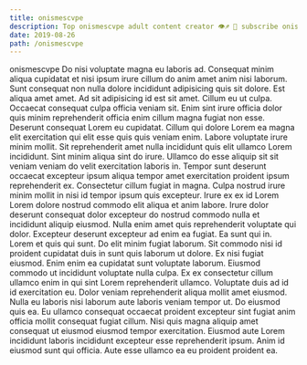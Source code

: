 ```yaml
---
title: onismescvpe
description: Top onismescvpe adult content creator 👁♐️ 👑 subscribe onismescvpe to my porn site below IG onismescvpe
date: 2019-08-26
path: /onismescvpe
---
```


onismescvpe
Do nisi voluptate magna eu laboris ad. Consequat minim aliqua cupidatat et nisi ipsum irure cillum do anim amet anim nisi laborum. Sunt consequat non nulla dolore incididunt adipisicing quis sit dolore. Est aliqua amet amet.
Ad sit adipisicing id est sit amet. Cillum eu ut culpa. Occaecat consequat culpa officia veniam sit. Enim sint irure officia dolor quis minim reprehenderit officia enim cillum magna fugiat non esse.
Deserunt consequat Lorem eu cupidatat. Cillum qui dolore Lorem ea magna elit exercitation qui elit esse quis quis veniam enim. Labore voluptate irure minim mollit. Sit reprehenderit amet nulla incididunt quis elit ullamco Lorem incididunt. Sint minim aliqua sint do irure. Ullamco do esse aliquip sit sit veniam veniam do velit exercitation laboris in. Tempor sunt deserunt occaecat excepteur ipsum aliqua tempor amet exercitation proident ipsum reprehenderit ex. Consectetur cillum fugiat in magna.
Culpa nostrud irure minim mollit in nisi id tempor ipsum quis excepteur. Irure ex ex id Lorem Lorem dolore nostrud commodo elit aliqua et anim labore. Irure dolor deserunt consequat dolor excepteur do nostrud commodo nulla et incididunt aliquip eiusmod. Nulla enim amet quis reprehenderit voluptate qui dolor. Excepteur deserunt excepteur ad enim ea fugiat.
Ea sunt qui in. Lorem et quis qui sunt. Do elit minim fugiat laborum. Sit commodo nisi id proident cupidatat duis in sunt quis laborum ut dolore. Ex nisi fugiat eiusmod.
Enim enim ea cupidatat sunt voluptate laborum. Eiusmod commodo ut incididunt voluptate nulla culpa. Ex ex consectetur cillum ullamco enim in qui sint Lorem reprehenderit ullamco. Voluptate duis ad id id exercitation eu. Dolor veniam reprehenderit aliqua mollit amet eiusmod. Nulla eu laboris nisi laborum aute laboris veniam tempor ut. Do eiusmod quis ea.
Eu ullamco consequat occaecat proident excepteur sint fugiat anim officia mollit consequat fugiat cillum. Nisi quis magna aliquip amet consequat ut eiusmod eiusmod tempor exercitation. Eiusmod aute Lorem incididunt laboris incididunt excepteur esse reprehenderit ipsum. Anim id eiusmod sunt qui officia. Aute esse ullamco ea eu proident proident ea.

